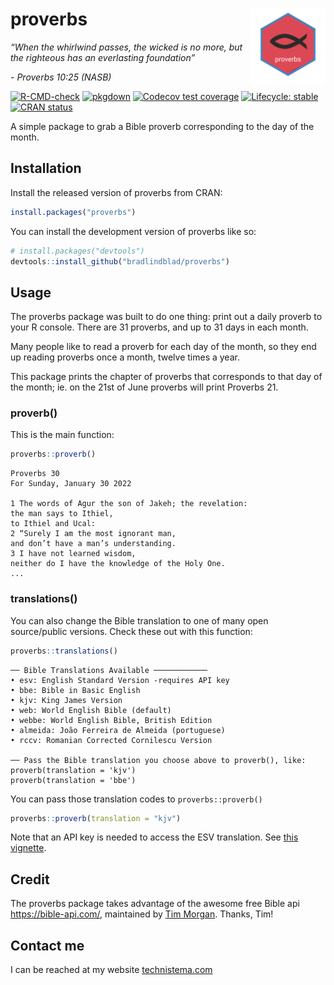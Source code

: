 
<!-- README.md is generated from README.Rmd. Please edit that file -->

# proverbs <img src="https://github.com/bradlindblad/proverbs/blob/master/man/figures/logo.png?raw=true" align="right" width="120"/>

*“When the whirlwind passes, the wicked is no more, but the righteous
has an everlasting foundation”*

*- Proverbs 10:25 (NASB)*

<!-- badges: start -->

[![R-CMD-check](https://github.com/bradlindblad/proverbs/workflows/R-CMD-check/badge.svg)](https://github.com/bradlindblad/proverbs/actions)
[![pkgdown](https://github.com/bradlindblad/proverbs/actions/workflows/pkgdown.yaml/badge.svg)](https://github.com/bradlindblad/proverbs/actions/workflows/pkgdown.yaml)
[![Codecov test
coverage](https://codecov.io/gh/bradlindblad/proverbs/branch/master/graph/badge.svg)](https://app.codecov.io/gh/bradlindblad/proverbs?branch=master)
[![Lifecycle:
stable](https://img.shields.io/badge/lifecycle-stable-brightgreen.svg)](https://lifecycle.r-lib.org/articles/stages.html#stable)
[![CRAN
status](https://www.r-pkg.org/badges/version/proverbs)](https://CRAN.R-project.org/package=proverbs)

<!-- badges: end -->

A simple package to grab a Bible proverb corresponding to the day of the
month.

## Installation

Install the released version of proverbs from CRAN:

``` r
install.packages("proverbs")
```

You can install the development version of proverbs like so:

``` r
# install.packages("devtools")
devtools::install_github("bradlindblad/proverbs")
```

## Usage

The proverbs package was built to do one thing: print out a daily
proverb to your R console. There are 31 proverbs, and up to 31 days in
each month.

Many people like to read a proverb for each day of the month, so they
end up reading proverbs once a month, twelve times a year.

This package prints the chapter of proverbs that corresponds to that day
of the month; ie. on the 21st of June proverbs will print Proverbs 21.

### proverb()

This is the main function:

``` r
proverbs::proverb()
```

``` text
Proverbs 30
For Sunday, January 30 2022
 
1 The words of Agur the son of Jakeh; the revelation:
the man says to Ithiel,
to Ithiel and Ucal:
2 “Surely I am the most ignorant man,
and don’t have a man’s understanding.
3 I have not learned wisdom,
neither do I have the knowledge of the Holy One.
...
```

### translations()

You can also change the Bible translation to one of many open
source/public versions. Check these out with this function:

``` r
proverbs::translations()
```

``` text
── Bible Translations Available ────────────
• esv: English Standard Version -requires API key
• bbe: Bible in Basic English
• kjv: King James Version
• web: World English Bible (default)
• webbe: World English Bible, British Edition
• almeida: João Ferreira de Almeida (portuguese)
• rccv: Romanian Corrected Cornilescu Version

── Pass the Bible translation you choose above to proverb(), like: 
proverb(translation = 'kjv')
proverb(translation = 'bbe')
```

You can pass those translation codes to `proverbs::proverb()`

``` r
proverbs::proverb(translation = "kjv")
```

Note that an API key is needed to access the ESV translation. See [this
vignette](https://bradlindblad.github.io/proverbs/articles/esv_api_key.html).

## Credit

The proverbs package takes advantage of the awesome free Bible api
<https://bible-api.com/>, maintained by [Tim
Morgan](https://timmorgan.org/). Thanks, Tim!

## Contact me

I can be reached at my website
[technistema.com](https://technistema.com)
